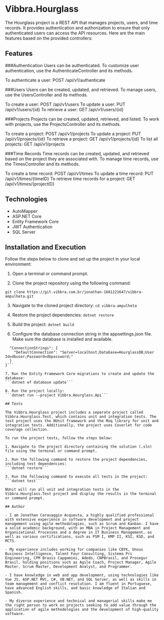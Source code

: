 # Vibbra.Hourglass

The Hourglass project is a REST API that manages projects, users, and time records. It provides authentication and authorization to ensure that only authenticated users can access the API resources. Here are the main features based on the provided controllers:

## Features

###Authentication
Users can be authenticated. To customize user authentication, use the AuthenticateController and its methods.

To authenticate a user: POST /api/v1/authenticate

###Users
Users can be created, updated, and retrieved. To manage users, use the UsersController and its methods.

To create a user: POST /api/v1/users
To update a user: PUT /api/v1/users/{id}
To retrieve a user: GET /api/v1/users/{id}

###Projects
Projects can be created, updated, retrieved, and listed. To work with projects, use the ProjectsController and its methods.

To create a project: POST /api/v1/projects
To update a project: PUT /api/v1/projects/{id}
To retrieve a project: GET /api/v1/projects/{id}
To list all projects: GET /api/v1/projects

###Time Records
Time records can be created, updated, and retrieved based on the project they are associated with. To manage time records, use the TimesController and its methods.

To create a time record: POST /api/v1/times
To update a time record: PUT /api/v1/times/{timeID}
To retrieve time records for a project: GET /api/v1/times/{projectID}

## Technologies

- AutoMapper
- ASP.NET Core
- Entity Framework Core
- JWT Authentication
- SQL Server

## Installation and Execution

Follow the steps below to clone and set up the project in your local environment:

1. Open a terminal or command prompt.

2. Clone the project repository using the following command:

```
git clone https://git.vibbra.com.br/jonathan-1681221647/vibbra-ampulheta.git
```

3. Navigate to the cloned project directory:
```cd vibbra-ampulheta```

4. Restore the project dependencies:
```dotnet restore```

5. Build the project:
```dotnet build```

6. Configure the database connection string in the appsettings.json file. Make sure the database is installed and available.
```{
  "ConnectionStrings": {
    "DefaultConnection": "Server=localhost;Database=HourglassDB;User Id=dbuser;Password=dbpassword;"
  }
}```

7. Run the Entity Framework Core migrations to create and update the database:
```dotnet ef database update```

8. Run the project locally:
```dotnet run --project Vibbra.Hourglass.Api```

## Tests

The Vibbra.Hourglass project includes a separate project called Vibbra.Hourglass.Test, which contains unit and integration tests. The test project uses the NUnit framework and the Moq library for unit and integration tests. Additionally, the project uses Coverlet for code coverage collection.

To run the project tests, follow the steps below:

1. Navigate to the project directory containing the solution (.sln) file using the terminal or command prompt.

2. Run the following command to restore the project dependencies, including test dependencies:
```dotnet restore```

3. Run the following command to execute all tests in the project:
```dotnet test```

NUnit will run all unit and integration tests in the Vibbra.Hourglass.Test project and display the results in the terminal or command prompt.

## Author

- I am Jonathan Caravaggio Acquesta, a highly qualified professional with extensive experience in software development and project management using agile methodologies, such as Scrum and Kanban. I have a solid academic background, with an MBA in Project Management and Organizational Processes and a degree in IT Business Management, as well as various certifications, such as PSM I, KMP II, KSI, KSD, and MCTS.

- My experience includes working for companies like CBYK, Unous Business Intelligence, Talent Four Consulting, Sistema Pri Engineering, CPM Braxis Capgemini, Adedo, CNPBrasil, and Prosegur Brasil, holding positions such as Agile Coach, Project Manager, Agile Master, Scrum Master, Development Analyst, and Programmer.

- I have knowledge in web and app development, using technologies like Vue JS, ASP.NET MVC, C#, VB.NET, and SQL Server, as well as skills in team management and conflict resolution. I am fluent in Portuguese, have advanced English skills, and basic knowledge of Italian and Spanish.

- My diverse experience and technical and managerial skills make me the right person to work on projects seeking to add value through the application of agile methodologies and the development of high-quality software.